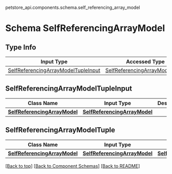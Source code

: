 petstore_api.components.schema.self_referencing_array_model
# Schema SelfReferencingArrayModel

## Type Info
Input Type | Accessed Type | Description | Notes
------------ | ------------- | ------------- | -------------
[SelfReferencingArrayModelTupleInput](#selfreferencingarraymodeltupleinput) | [SelfReferencingArrayModelTuple](#selfreferencingarraymodeltuple) |  |

## SelfReferencingArrayModelTupleInput
Class Name | Input Type | Description | Notes
------------- | ------------- | ------------- | -------------
[**SelfReferencingArrayModel**](#top) | [**SelfReferencingArrayModel**](#top) |  |

## SelfReferencingArrayModelTuple
Class Name | Input Type | Accessed Type | Description | Notes
------------- | ------------- | ------------- | ------------- | -------------
[**SelfReferencingArrayModel**](#top) | [**SelfReferencingArrayModel**](#top) | [**SelfReferencingArrayModel**](#top) |  |

[[Back to top]](#top) [[Back to Component Schemas]](../../../README.md#Component-Schemas) [[Back to README]](../../../README.md)
